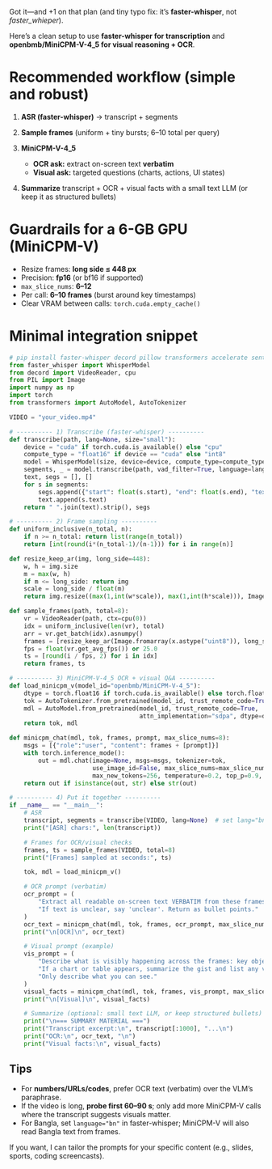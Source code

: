 Got it—and +1 on that plan (and tiny typo fix: it’s **faster-whisper**, not *faster\_whieper*).

Here’s a clean setup to use **faster-whisper for transcription** and **openbmb/MiniCPM-V-4\_5 for visual reasoning + OCR**.

# Recommended workflow (simple and robust)

1. **ASR (faster-whisper)** → transcript + segments
2. **Sample frames** (uniform + tiny bursts; 6–10 total per query)
3. **MiniCPM-V-4\_5**

   * **OCR ask:** extract on-screen text **verbatim**
   * **Visual ask:** targeted questions (charts, actions, UI states)
4. **Summarize** transcript + OCR + visual facts with a small text LLM (or keep it as structured bullets)

# Guardrails for a 6-GB GPU (MiniCPM-V)

* Resize frames: **long side ≤ 448 px**
* Precision: **fp16** (or bf16 if supported)
* `max_slice_nums`: **6–12**
* Per call: **6–10 frames** (burst around key timestamps)
* Clear VRAM between calls: `torch.cuda.empty_cache()`

# Minimal integration snippet

```python
# pip install faster-whisper decord pillow transformers accelerate sentencepiece
from faster_whisper import WhisperModel
from decord import VideoReader, cpu
from PIL import Image
import numpy as np
import torch
from transformers import AutoModel, AutoTokenizer

VIDEO = "your_video.mp4"

# ---------- 1) Transcribe (faster-whisper) ----------
def transcribe(path, lang=None, size="small"):
    device = "cuda" if torch.cuda.is_available() else "cpu"
    compute_type = "float16" if device == "cuda" else "int8"
    model = WhisperModel(size, device=device, compute_type=compute_type)
    segments, _ = model.transcribe(path, vad_filter=True, language=lang)
    text, segs = [], []
    for s in segments:
        segs.append({"start": float(s.start), "end": float(s.end), "text": s.text})
        text.append(s.text)
    return " ".join(text).strip(), segs

# ---------- 2) Frame sampling ----------
def uniform_inclusive(n_total, n):
    if n >= n_total: return list(range(n_total))
    return [int(round(i*(n_total-1)/(n-1))) for i in range(n)]

def resize_keep_ar(img, long_side=448):
    w, h = img.size
    m = max(w, h)
    if m <= long_side: return img
    scale = long_side / float(m)
    return img.resize((max(1,int(w*scale)), max(1,int(h*scale))), Image.BILINEAR)

def sample_frames(path, total=8):
    vr = VideoReader(path, ctx=cpu(0))
    idx = uniform_inclusive(len(vr), total)
    arr = vr.get_batch(idx).asnumpy()
    frames = [resize_keep_ar(Image.fromarray(x.astype("uint8")), long_side=448) for x in arr]
    fps = float(vr.get_avg_fps()) or 25.0
    ts = [round(i / fps, 2) for i in idx]
    return frames, ts

# ---------- 3) MiniCPM-V-4_5 OCR + visual Q&A ----------
def load_minicpm_v(model_id="openbmb/MiniCPM-V-4_5"):
    dtype = torch.float16 if torch.cuda.is_available() else torch.float32
    tok = AutoTokenizer.from_pretrained(model_id, trust_remote_code=True)
    mdl = AutoModel.from_pretrained(model_id, trust_remote_code=True,
                                    attn_implementation="sdpa", dtype=dtype).eval().to("cuda" if torch.cuda.is_available() else "cpu")
    return tok, mdl

def minicpm_chat(mdl, tok, frames, prompt, max_slice_nums=8):
    msgs = [{"role":"user", "content": frames + [prompt]}]
    with torch.inference_mode():
        out = mdl.chat(image=None, msgs=msgs, tokenizer=tok,
                       use_image_id=False, max_slice_nums=max_slice_nums,
                       max_new_tokens=256, temperature=0.2, top_p=0.9, repetition_penalty=1.05)
    return out if isinstance(out, str) else str(out)

# ---------- 4) Put it together ----------
if __name__ == "__main__":
    # ASR
    transcript, segments = transcribe(VIDEO, lang=None)  # set lang="bn" for Bangla
    print("[ASR] chars:", len(transcript))

    # Frames for OCR/visual checks
    frames, ts = sample_frames(VIDEO, total=8)
    print("[Frames] sampled at seconds:", ts)

    tok, mdl = load_minicpm_v()

    # OCR prompt (verbatim)
    ocr_prompt = (
        "Extract all readable on-screen text VERBATIM from these frames. "
        "If text is unclear, say 'unclear'. Return as bullet points."
    )
    ocr_text = minicpm_chat(mdl, tok, frames, ocr_prompt, max_slice_nums=8)
    print("\n[OCR]\n", ocr_text)

    # Visual prompt (example)
    vis_prompt = (
        "Describe what is visibly happening across the frames: key objects, actions, scenes. "
        "If a chart or table appears, summarize the gist and list any visible labels. "
        "Only describe what you can see."
    )
    visual_facts = minicpm_chat(mdl, tok, frames, vis_prompt, max_slice_nums=8)
    print("\n[Visual]\n", visual_facts)

    # Summarize (optional: small text LLM, or keep structured bullets)
    print("\n=== SUMMARY MATERIAL ===")
    print("Transcript excerpt:\n", transcript[:1000], "...\n")
    print("OCR:\n", ocr_text, "\n")
    print("Visual facts:\n", visual_facts)
```

## Tips

* For **numbers/URLs/codes**, prefer OCR text (verbatim) over the VLM’s paraphrase.
* If the video is long, **probe first 60–90 s**; only add more MiniCPM-V calls where the transcript suggests visuals matter.
* For Bangla, set `language="bn"` in faster-whisper; MiniCPM-V will also read Bangla text from frames.

If you want, I can tailor the prompts for your specific content (e.g., slides, sports, coding screencasts).
